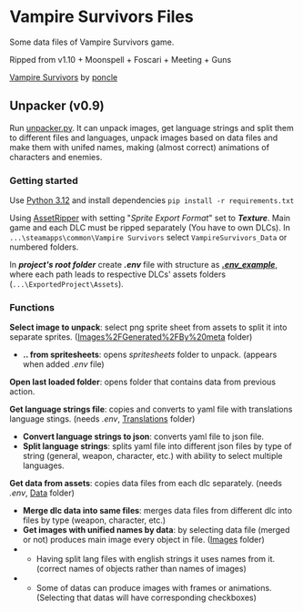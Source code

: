 # Vampire Survivors Files

Some data files of Vampire Survivors game.

Ripped from v1.10 + Moonspell + Foscari + Meeting + Guns

[Vampire Survivors](https://store.steampowered.com/app/1794680/Vampire_Survivors/) by [poncle](https://poncle.games)

## Unpacker (v0.9)

Run [unpacker.py](unpacker.py). It can unpack images, get language strings and split them to different files and
languages, unpack images based on data files and make them with unifed names, making (almost correct) animations
of characters and enemies.

### Getting started

Use [Python 3.12](https://www.python.org/downloads/) and install dependencies `pip install -r requirements.txt`

Using [AssetRipper](https://github.com/AssetRipper/AssetRipper) with setting "_Sprite Export Format_" set to
_**Texture**_. Main game and each DLC must be ripped separately (You have to own DLCs).
In `...\steamapps\common\Vampire Survivors` select `VampireSurvivors_Data` or numbered folders.

In _**project's root folder**_ create _**.env**_ file with structure as _**[.env_example](.env_example)**_, where each
path leads
to respective DLCs' assets folders (`...\ExportedProject\Assets`).

### Functions

**Select image to unpack**: select png sprite sheet from assets to split it into separate sprites. ([Images%2FGenerated%2FBy%20meta](Images) folder)

* **.. from spritesheets**: opens _spritesheets_ folder to unpack. (appears when added _.env_ file)

**Open last loaded folder**: opens folder that contains data from previous action.

**Get language strings file**: copies and converts to yaml file with translations language stings. (needs _.env_, [Translations](Translations) folder)

* **Convert language strings to json**: converts yaml file to json file.
* **Split language strings**: splits yaml file into different json files by type of string (general, weapon, character,
  etc.) with ability to select multiple languages.

**Get data from assets**: copies data files from each dlc separately. (needs _.env_, [Data](Data) folder)

* **Merge dlc data into same files**: merges data files from different dlc into files by type (weapon, character, etc.)
* **Get images with unified names by data**: by selecting data file (merged or not) produces main image every object in
  file. ([Images](Images) folder)
*
    * Having split lang files with english strings it uses names from it. (correct names of objects rather than names
      of images)
*
    * Some of datas can produce images with frames or animations. (Selecting that datas will have corresponding
      checkboxes)